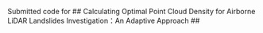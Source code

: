 Submitted code for ## Calculating Optimal Point Cloud Density for Airborne LiDAR Landslides Investigation：An Adaptive Approach ##

